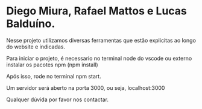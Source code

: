 # Diego Miura, Rafael Mattos e Lucas Balduíno.

Nesse projeto utilizamos diversas ferramentas que estão explicítas ao longo do website e indicadas.

Para iniciar o projeto, é necessario no terminal node do vscode ou externo instalar os pacotes npm (npm install) 

Após isso, rode no terminal npm start.

Um servidor será aberto na porta 3000, ou seja, localhost:3000

Qualquer dúvida por favor nos contactar.